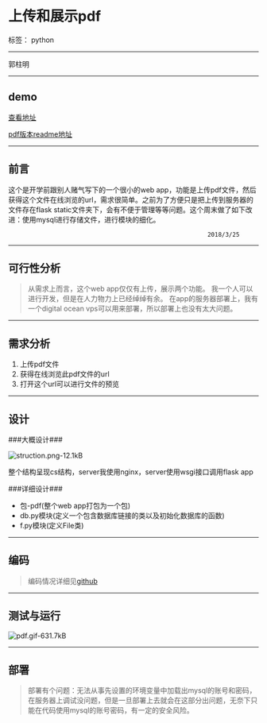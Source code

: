 ﻿# 上传和展示pdf

标签： python


----------
郭柱明


----------
## demo ##

[查看地址][1]


[pdf版本readme地址][2]

----------
## 前言 ##
这个是开学前跟别人赌气写下的一个很小的web app，功能是上传pdf文件，然后获得这个文件在线浏览的url，需求很简单。之前为了方便只是把上传到服务器的文件存在flask static文件夹下，会有不便于管理等等问题。这个周末做了如下改进：使用mysql进行存储文件，进行模块的细化。
                                                          
                                                            2018/3/25


----------
## 可行性分析 ##

> 从需求上而言，这个web app仅仅有上传，展示两个功能。
我一个人可以进行开发，但是在人力物力上已经绰绰有余。
在app的服务器部署上，我有一个digital ocean vps可以用来部署，所以部署上也没有太大问题。


----------
## 需求分析 ##


 1. 上传pdf文件
 2. 获得在线浏览此pdf文件的url
 3. 打开这个url可以进行文件的预览
 


----------
## 设计 ##

###大概设计###

![struction.png-12.1kB][3]


整个结构呈现cs结构，server我使用nginx，server使用wsgi接口调用flask app

###详细设计###

 - 包-pdf(整个web app打包为一个包)
  - db.py模块(定义一个包含数据库链接的类以及初始化数据库的函数)
  - f.py模块(定义File类)


----------
## 编码 ##

> 编码情况详细见[github][4]


----------
## 测试与运行 ##
![pdf.gif-631.7kB][5]


----------
## 部署 ##

> 部署有个问题：无法从事先设置的环境变量中加载出mysql的账号和密码，在服务器上调试没问题，但是一旦部署上去就会在这部分出问题，无奈下只能在代码使用mysql的账号密码，有一定的安全风险。



  

   


  [1]: http://138.68.235.123/upload
  [2]: http://138.68.235.123/show?file_name=readme.pdf
  [3]: http://static.zybuluo.com/gzm1997/5de0ll4jozkxxzntxo20ni2x/struction.png
  [4]: https://github.com/gzm1997/pdf
  [5]: http://static.zybuluo.com/gzm1997/v93gqdz11aenv30kisr64r41/pdf.gif